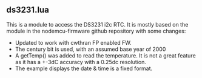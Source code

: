 ds3231.lua
----------
This is a module to access the DS3231 i2c RTC. It is mostly based on the module in the nodemcu-firmware github repository with some changes:

- Updated to work with cwthran FP enabled FW.
- The century bit is used, with an assumed base year of 2000
- A getTemp() was added to read the temperature. It is not a great feature as it has a +-3dC accuracy with a 0.25dc resolution.
- The example displays the date & time is a fixed format.

